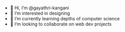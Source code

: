 - 👋 Hi, I’m @gayathri-kangani
- 👀 I’m interested in designing
- 🌱 I’m currently learning depths of computer science
- 💞️ I’m looking to collaborate on web dev projects

<!---
gayathri-kangani/gayathri-kangani is a ✨ special ✨ repository because its `README.md` (this file) appears on your GitHub profile.
You can click the Preview link to take a look at your changes.
--->
